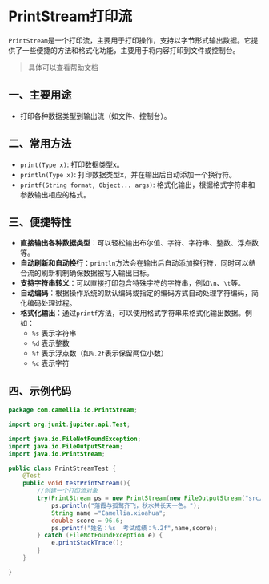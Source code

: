 # PrintStream打印流

`PrintStream`是一个打印流，主要用于打印操作，支持以字节形式输出数据。它提供了一些便捷的方法和格式化功能，主要用于将内容打印到文件或控制台。
> 具体可以查看帮助文档
## 一、主要用途
- 打印各种数据类型到输出流（如文件、控制台）。

## 二、常用方法
- `print(Type x)`: 打印数据类型x。
- `println(Type x)`: 打印数据类型x，并在输出后自动添加一个换行符。
- `printf(String format, Object... args)`: 格式化输出，根据格式字符串和参数输出相应的格式。

## 三、便捷特性
- **直接输出各种数据类型**：可以轻松输出布尔值、字符、字符串、整数、浮点数等。
- **自动刷新和自动换行**：`println`方法会在输出后自动添加换行符，同时可以结合流的刷新机制确保数据被写入输出目标。
- **支持字符串转义**：可以直接打印包含特殊字符的字符串，例如`\n`、`\t`等。
- **自动编码**：根据操作系统的默认编码或指定的编码方式自动处理字符编码，简化编码处理过程。
- **格式化输出**：通过`printf`方法，可以使用格式字符串来格式化输出数据。例如：
    - `%s` 表示字符串
    - `%d` 表示整数
    - `%f` 表示浮点数（如`%.2f`表示保留两位小数）
    - `%c` 表示字符

## 四、示例代码

```java
package com.camellia.io.PrintStream;

import org.junit.jupiter.api.Test;

import java.io.FileNotFoundException;
import java.io.FileOutputStream;
import java.io.PrintStream;

public class PrintStreamTest {
    @Test
    public void testPrintStream(){
        //创建一个打印流对象
        try(PrintStream ps = new PrintStream(new FileOutputStream("src/document/PrintStream.txt"),true)){
            ps.println("落霞与孤鹜齐飞，秋水共长天一色。");
            String name ="Camellia.xioahua";
            double score = 96.6;
            ps.printf("姓名：%s  考试成绩：%.2f",name,score);
        } catch (FileNotFoundException e) {
            e.printStackTrace();
        }
    }

}
```